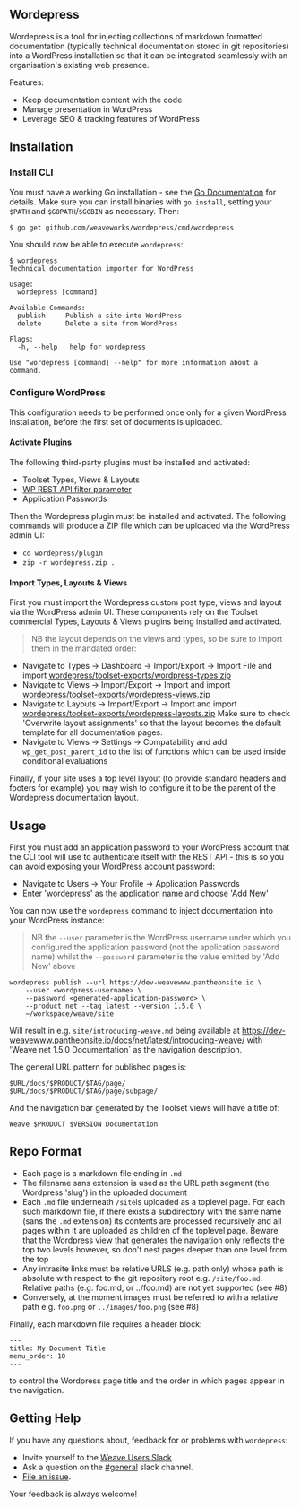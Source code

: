 ## Wordepress

Wordepress is a tool for injecting collections of markdown formatted
documentation (typically technical documentation stored in git repositories)
into a WordPress installation so that it can be integrated seamlessly with an
organisation's existing web presence.

Features:

* Keep documentation content with the code
* Manage presentation in WordPress
* Leverage SEO & tracking features of WordPress

## Installation

### Install CLI

You must have a working Go installation - see the
[Go Documentation](https://golang.org/doc/install) for details. Make
sure you can install binaries with `go install`, setting your `$PATH`
and `$GOPATH`/`$GOBIN` as necessary. Then:

    $ go get github.com/weaveworks/wordepress/cmd/wordepress

You should now be able to execute `wordepress`:

```
$ wordepress
Technical documentation importer for WordPress

Usage:
  wordepress [command]

Available Commands:
  publish     Publish a site into WordPress
  delete      Delete a site from WordPress

Flags:
  -h, --help   help for wordepress

Use "wordepress [command] --help" for more information about a command.
```

### Configure WordPress

This configuration needs to be performed once only for a given
WordPress installation, before the first set of documents is uploaded.

#### Activate Plugins

The following third-party plugins must be installed and activated:

* Toolset Types, Views & Layouts
* [WP REST API filter parameter](https://github.com/WP-API/rest-filter)
* Application Passwords

Then the Wordepress plugin must be installed and activated. The
following commands will produce a ZIP file which can be uploaded via
the WordPress admin UI:

* `cd wordepress/plugin`
* `zip -r wordepress.zip .`

#### Import Types, Layouts & Views

First you must import the Wordepress custom post type, views and
layout via the WordPress admin UI. These components rely on the Toolset
commercial Types, Layouts & Views plugins being installed and
activated.

> NB the layout depends on the views and types, so be sure to import
> them in the mandated order:

* Navigate to Types -> Dashboard -> Import/Export -> Import File and import
  [wordepress/toolset-exports/wordpress-types.zip](toolset-exports/wordepress-types.zip)
* Navigate to Views -> Import/Export -> Import and import
  [wordepress/toolset-exports/wordepress-views.zip](toolset-exports/wordepress-views.zip)
* Navigate to Layouts -> Import/Export -> Import and import
  [wordepress/toolset-exports/wordepress-layouts.zip](toolset-exports/wordepress-layouts.zip)
  Make sure to check 'Overwrite layout assignments' so that the layout
  becomes the default template for all documentation pages.
* Navigate to Views -> Settings -> Compatability and add
  `wp_get_post_parent_id` to the list of functions which can be used
  inside conditional evaluations

Finally, if your site uses a top level layout (to provide standard
headers and footers for example) you may wish to configure it to be
the parent of the Wordepress documentation layout.

## Usage

First you must add an application password to your WordPress account
that the CLI tool will use to authenticate itself with the REST API -
this is so you can avoid exposing your WordPress account password:

* Navigate to Users -> Your Profile -> Application Passwords
* Enter 'wordepress' as the application name and choose 'Add New'

You can now use the `wordepress` command to inject documentation into
your WordPress instance:

> NB the `--user` parameter is the WordPress username under which you
> configured the application password (not the application password
> name) whilst the `--password` parameter is the value emitted by 'Add
> New' above

    wordepress publish --url https://dev-weavewww.pantheonsite.io \
        --user <wordpress-username> \
        --password <generated-application-password> \
        --product net --tag latest --version 1.5.0 \
        ~/workspace/weave/site

Will result in e.g. `site/introducing-weave.md` being available at
https://dev-weavewww.pantheonsite.io/docs/net/latest/introducing-weave/
with 'Weave net 1.5.0 Documentation` as the navigation description.

The general URL pattern for published pages is:

    $URL/docs/$PRODUCT/$TAG/page/
    $URL/docs/$PRODUCT/$TAG/page/subpage/

And the navigation bar generated by the Toolset views will have a
title of:

    Weave $PRODUCT $VERSION Documentation

## Repo Format

* Each page is a markdown file ending in `.md`
* The filename sans extension is used as the URL path segment (the
  Wordpress 'slug') in the uploaded document
* Each `.md` file underneath `/site`is uploaded as a toplevel page.
  For each such markdown file, if there exists a subdirectory with the
  same name (sans the `.md` extension) its contents are processed
  recursively and all pages within it are uploaded as children of the
  toplevel page. Beware that the Wordpress view that generates the
  navigation only reflects the top two levels however, so don't nest
  pages deeper than one level from the top
* Any intrasite links must be relative URLS (e.g. path only) whose
  path is absolute with respect to the git repository root e.g.
  `/site/foo.md`. Relative paths (e.g. foo.md, or ../foo.md) are not
  yet supported (see #8)
* Conversely, at the moment images must be referred to with a relative
  path e.g. `foo.png` or `../images/foo.png` (see #8)

Finally, each markdown file requires a header block:

```
---
title: My Document Title
menu_order: 10
---
```

to control the Wordpress page title and the order in which pages
appear in the navigation.

## <a name="help"></a>Getting Help

If you have any questions about, feedback for or problems with `wordepress`:

- Invite yourself to the <a href="https://slack.weave.works/" target="_blank">Weave Users Slack</a>.
- Ask a question on the [#general](https://weave-community.slack.com/messages/general/) slack channel.
- [File an issue](https://github.com/weaveworks/wordepress/issues/new).

Your feedback is always welcome!
